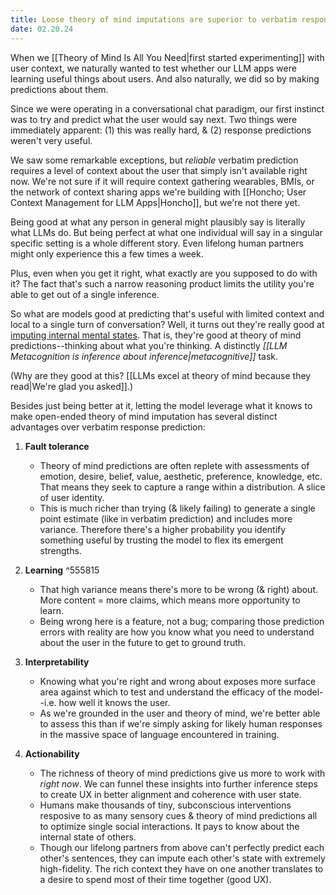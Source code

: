 ```yaml
---
title: Loose theory of mind imputations are superior to verbatim response predictions
date: 02.20.24
---
```


When we [[Theory of Mind Is All You Need|first started experimenting]] with user context, we naturally wanted to test whether our LLM apps were learning useful things about users. And also naturally, we did so by making predictions about them.

Since we were operating in a conversational chat paradigm, our first instinct was to try and predict what the user would say next. Two things were immediately apparent: (1) this was really hard, & (2) response predictions weren't very useful.

We saw some remarkable exceptions, but _reliable_ verbatim prediction requires a level of context about the user that simply isn't available right now. We're not sure if it will require context gathering wearables, BMIs, or the network of context sharing apps we're building with [[Honcho; User Context Management for LLM Apps|Honcho]], but we're not there yet.

Being good at what any person in general might plausibly say is literally what LLMs do. But being perfect at what one individual will say in a singular specific setting is a whole different story. Even lifelong human partners might only experience this a few times a week.

Plus, even when you get it right, what exactly are you supposed to do with it? The fact that's such a narrow reasoning product limits the utility you're able to get out of a single inference.

So what are models good at predicting that's useful with limited context and local to a single turn of conversation? Well, it turns out they're really good at [imputing internal mental states](https://arxiv.org/abs/2302.02083). That is, they're good at theory of mind predictions--thinking about what you're thinking. A distinctly _[[LLM Metacognition is inference about inference|metacognitive]]_ task.

(Why are they good at this? [[LLMs excel at theory of mind because they read|We're glad you asked]].)

Besides just being better at it, letting the model leverage what it knows to make open-ended theory of mind imputation has several distinct advantages over verbatim response prediction:

1. **Fault tolerance**

   - Theory of mind predictions are often replete with assessments of emotion, desire, belief, value, aesthetic, preference, knowledge, etc. That means they seek to capture a range within a distribution. A slice of user identity.
   - This is much richer than trying (& likely failing) to generate a single point estimate (like in verbatim prediction) and includes more variance. Therefore there's a higher probability you identify something useful by trusting the model to flex its emergent strengths.

2. **Learning** ^555815

   - That high variance means there's more to be wrong (& right) about. More content = more claims, which means more opportunity to learn.
   - Being wrong here is a feature, not a bug; comparing those prediction errors with reality are how you know what you need to understand about the user in the future to get to ground truth.

3. **Interpretability**

   - Knowing what you're right and wrong about exposes more surface area against which to test and understand the efficacy of the model--i.e. how well it knows the user.
   - As we're grounded in the user and theory of mind, we're better able to assess this than if we're simply asking for likely human responses in the massive space of language encountered in training.

4. **Actionability**
   - The richness of theory of mind predictions give us more to work with _right now_. We can funnel these insights into further inference steps to create UX in better alignment and coherence with user state.
   - Humans make thousands of tiny, subconscious interventions resposive to as many sensory cues & theory of mind predictions all to optimize single social interactions. It pays to know about the internal state of others.
   - Though our lifelong partners from above can't perfectly predict each other's sentences, they can impute each other's state with extremely high-fidelity. The rich context they have on one another translates to a desire to spend most of their time together (good UX).
